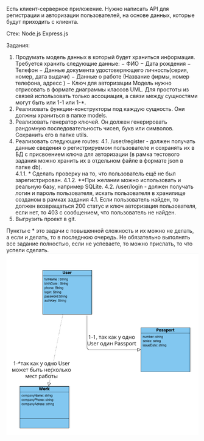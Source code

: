 Есть клиент-серверное приложение. Нужно написать API для регистрации и авторизации пользователей, на основе данных, которые будут приходить с клиента.

Стек:
Node.js
Express.js

Задания:
1.	Продумать модель данных в который будет храниться информация. Требуется хранить следующие данные:
      −	ФИО
      −	Дата рождения
      −	Телефон
      −	Данные документа удостоверяющего личность(серия, номер, дата выдачи)
      −	Данные о работе (Название фирмы, номер телефона, адресс )
      −	Ключ для авторизации
      Модель нужно отрисовать в формате диаграммы классов UML. Для простоты из связей использовать только ассоциация, а связи между сущностями могут быть или 1-1 или 1-*.
2.	Реализовать функции-конструкторы под каждую сущность. Они должны храниться в папке models.
3.	Реализовать генератор ключей. Он должен генерировать рандомную последовательность чисел, букв или символов. Сохранить его в папке utils.
4.	Реализовать следующие routes:
      4.1.	/user/register - должен получать данные сведения о регистрируемом пользователе и сохранять их в БД с присвоением ключа для авторизации (в рамка тестового задания можно хранить их в отдельном файле в  формате json в папке db). 	
      4.1.1.	* Сделать проверку на то, что пользователь ещё не был зарегистрирован.
      4.1.2.	**При желании можно использовать и реальную базу, например SQLite.
      4.2.	/user/login - должен получать логин и пароль пользователя, искать пользователя в хранилище созданом в рамках задания 4.1. Если пользователь найден, то должен возвращаться 200 статус и ключ авторизация пользователя, если нет, то 403 с сообщением, что пользователь не найден.
5.	Выгрузить проект в git.


Пункты с * это задачи с повышенной сложность и их можно не делать, а если и делать, то в последнюю очередь. Не обязательно выполнять все задание полностью, если не успеваете, то можно прислать, то что успели сделать.![uml.png](uml.png)